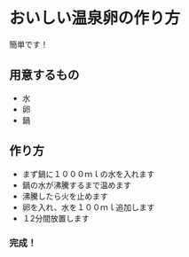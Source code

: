 # おいしい温泉卵の作り方
簡単です！
## 用意するもの
- 水
- 卵
- 鍋
## 作り方
- まず鍋に１０００ｍｌの水を入れます
- 鍋の水が沸騰するまで温めます
- 沸騰したら火を止めます
- 卵を入れ、水を１００ｍｌ追加します
- １2分間放置します
### 完成！
